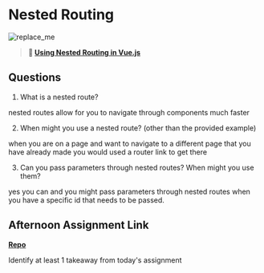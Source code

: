 # Nested Routing

![replace_me](https://codeworks.blob.core.windows.net/public/assets/img/illustrations/placeholder.svg)

> **📖 [Using Nested Routing in Vue.js](https://codeworksacademy.com/fs-student-guide/resources/wk6/04-Child-Routes)**

## Questions

1. What is a nested route?

nested routes allow for you to navigate through components much faster 

2. When might you use a nested route? (other than the provided example)

when you are on a page and want to navigate to a different page that you have already made you would used a router link to get there 

3. Can you pass parameters through nested routes? When might you use them?

yes you can and you might pass parameters through nested routes when you have a specific id that needs to be passed.

## Afternoon Assignment Link

**[Repo](https://github.com/JeffreyWatson/bloggr)**

Identify at least 1 takeaway from today's assignment
